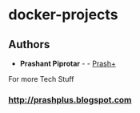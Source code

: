 # docker-projects






## Authors

* **Prashant Piprotar** - - [Prash+](https://github.com/prashplus)

For more Tech Stuff
### http://prashplus.blogspot.com